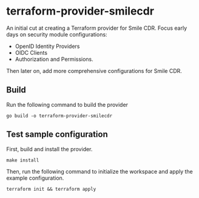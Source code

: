 # terraform-provider-smilecdr

An initial cut at creating a Terraform provider for Smile CDR. Focus early days on security module configurations:

- OpenID Identity Providers
- OIDC Clients
- Authorization and Permissions.

Then later on, add more comprehensive configurations for Smile CDR.

## Build

Run the following command to build the provider

```shell
go build -o terraform-provider-smilecdr
```

## Test sample configuration

First, build and install the provider.

```shell
make install
```

Then, run the following command to initialize the workspace and apply the example configuration.

```shell
terraform init && terraform apply
```
